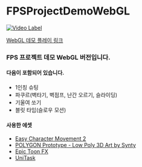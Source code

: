 # FPSProjectDemoWebGL

[![Video Label](http://img.youtube.com/vi/kubfTxcYi0o/0.jpg)](https://youtu.be/kubfTxcYi0o)

[WebGL 데모 플레이 링크](https://kokyung.github.io/FPSProjectDemoWebGL/)

### FPS 프로젝트 데모 WebGL 버전입니다.

#### 다음이 포함되어 있습니다.
- 1인칭 슈팅
- 파쿠르(벽타기, 벽점프, 난간 오르기, 슬라이딩)
- 기울여 쏘기
- 블릿 타임(슬로우 모션)

#### 사용한 에셋
- [Easy Character Movement 2](https://assetstore.unity.com/packages/tools/physics/easy-character-movement-2-193614)
- [POLYGON Prototype - Low Poly 3D Art by Synty](https://assetstore.unity.com/packages/3d/props/exterior/polygon-prototype-low-poly-3d-art-by-synty-137126)
- [Epic Toon FX](https://assetstore.unity.com/packages/vfx/particles/epic-toon-fx-57772)
- [UniTask](https://github.com/Cysharp/UniTask)
